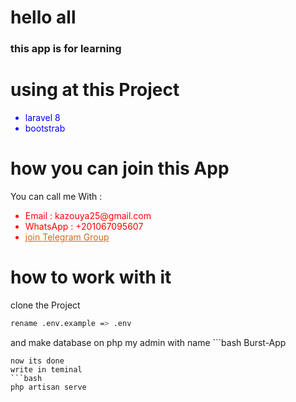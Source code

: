  <h1> hello all </h1>
  <h3> this app is for learning </h3>

# using at this Project
<ul style="color:blue;">
    <li>laravel 8</li>
    <li> bootstrab </li>
</ul>


# how you can join this  App 
You can call me With :

<ul style="color:red;">
    <li>Email : kazouya25@gmail.com</li>
    <li> WhatsApp : +201067095607 </li>
    <li><a style="color:chocolate;" href="https://t.me/joinchat/XpmcLN5SPc9kODI0"> 
  join Telegram Group</a></li>
</ul>



# how to work with it 
 clone the Project
 
 ```bash
rename .env.example => .env 
```
and make database on php my admin with name ```bash 
Burst-App
```
now its done 
write in teminal 
```bash
php artisan serve
```
